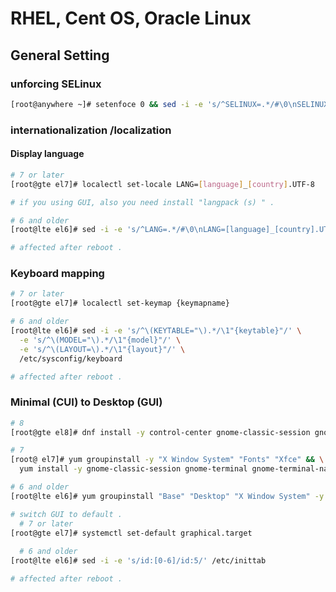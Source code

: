 # RHEL, Cent OS, Oracle Linux

## General Setting

### unforcing SELinux
```selinux.bash
[root@anywhere ~]# setenfoce 0 && sed -i -e 's/^SELINUX=.*/#\0\nSELINUX=Permissive/' /etc/selinux/confog
```

### internationalization /localization
#### Display language
```locale.bash
# 7 or later
[root@gte el7]# localectl set-locale LANG=[language]_[country].UTF-8

# if you using GUI, also you need install "langpack (s) " .

# 6 and older
[root@lte el6]# sed -i -e 's/^LANG=.*/#\0\nLANG=[language]_[country].UTF-8/' /etc/sysconfig/i18n

# affected after reboot .
```

### Keyboard mapping
```keymap.bash
# 7 or later
[root@gte el7]# localectl set-keymap {keymapname}

# 6 and older
[root@lte el6]# sed -i -e 's/^\(KEYTABLE="\).*/\1"{keytable}"/' \
  -e 's/^\(MODEL="\).*/\1"{model}"/' \
  -e 's/^\(LAYOUT=\).*/\1"{layout}"/' \
  /etc/sysconfig/keyboard

# affected after reboot .
```

### Minimal (CUI) to Desktop (GUI)
```minimal-gui.sh
# 8
[root@gte el8]# dnf install -y control-center gnome-classic-session gnome-terminal gnome-terminal-nautilus

# 7
[root@ el7]# yum groupinstall -y "X Window System" "Fonts" "Xfce" && \
  yum install -y gnome-classic-session gnome-terminal gnome-terminal-nautilus

# 6 and older
[root@lte el6]# yum groupinstall "Base" "Desktop" "X Window System" -y

# switch GUI to default .
  # 7 or later
[root@gte el7]# systemctl set-default graphical.target
  
  # 6 and older
[root@lte el6]# sed -i -e 's/id:[0-6]/id:5/' /etc/inittab

# affected after reboot .
```

